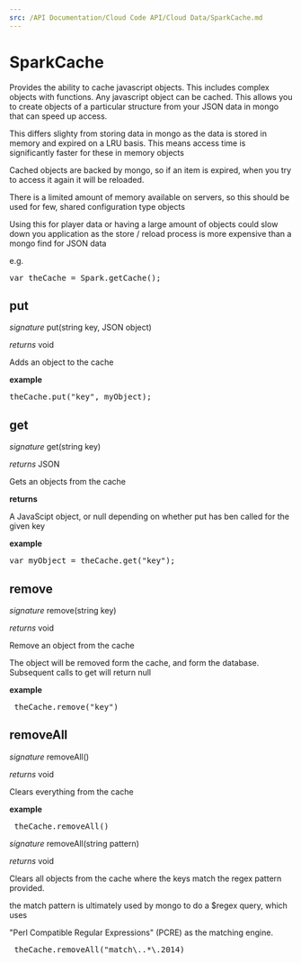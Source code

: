 ```yaml
---
src: /API Documentation/Cloud Code API/Cloud Data/SparkCache.md
---
```


# SparkCache

Provides the ability to cache javascript objects. This includes complex objects with functions. Any javascript object can be cached. This allows you to create objects of a particular structure from your JSON data in mongo that can speed up access.

This differs slighty from storing data in mongo as the data is stored in memory and expired on a LRU basis. This means access time is significantly faster for these in memory objects

Cached objects are backed by mongo, so if an item is expired, when you try to access it again it will be reloaded.

There is a limited amount of memory available on servers, so this should be used for few, shared configuration type objects

Using this for player data or having a large amount of objects could slow down you application as the store / reload process is more expensive than a mongo find for JSON data

e.g.

<pre rel="highlighter" code-brush="js" contenteditable="false">var theCache = Spark.getCache();</pre>



## put

_signature_ put(string key, JSON object)</p>

_returns_ void</p>

Adds an object to the cache

<b>example</b>

<pre rel="highlighter" code-brush="js" contenteditable="false">theCache.put("key", myObject);</pre>


## get

_signature_ get(string key)</p>

_returns_ JSON</p>

Gets an objects from the cache

<b>returns</b>

A JavaScipt object, or null depending on whether put has ben called for the given key 

<b>example</b>

<pre rel="highlighter" code-brush="js" contenteditable="false">var myObject = theCache.get("key");</pre>


## remove

_signature_ remove(string key)</p>

_returns_ void</p>

Remove an object from the cache

The object will be removed form the cache, and form the database. Subsequent calls to get will return null

<b>example</b>

<pre rel="highlighter" code-brush="js" contenteditable="false"> theCache.remove("key")</pre>


## removeAll

_signature_ removeAll()</p>

_returns_ void</p>

Clears everything from the cache

<b>example</b>

<pre rel="highlighter" code-brush="js" contenteditable="false"> theCache.removeAll()</pre>


_signature_ removeAll(string pattern)</p>

_returns_ void</p>

Clears all objects from the cache where the keys match the regex pattern provided.

the match pattern is ultimately used by mongo to do a $regex query, which uses

"Perl Compatible Regular Expressions" (PCRE) as the matching engine.

<pre rel="highlighter" code-brush="js" contenteditable="false"> theCache.removeAll("match\..*\.2014)</pre>


